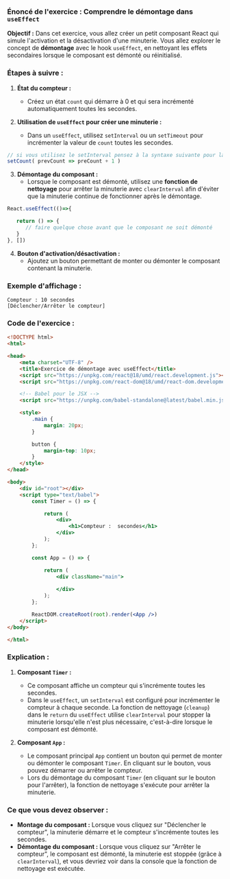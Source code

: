 ### Énoncé de l'exercice : Comprendre le démontage dans `useEffect`

**Objectif :**
Dans cet exercice, vous allez créer un petit composant React qui simule l'activation et la désactivation d'une minuterie. Vous allez explorer le concept de **démontage** avec le hook `useEffect`, en nettoyant les effets secondaires lorsque le composant est démonté ou réinitialisé.

### Étapes à suivre :

1. **État du compteur :**
   - Créez un état `count` qui démarre à 0 et qui sera incrémenté automatiquement toutes les secondes.

2. **Utilisation de `useEffect` pour créer une minuterie :**
   - Dans un `useEffect`, utilisez `setInterval` ou un `setTimeout` pour incrémenter la valeur de `count` toutes les secondes.

```js
// si vous utilisez le setInterval pensez à la syntaxe suivante pour la fonction de mise à jour du state
setCount( prevCount => preCount + 1 )
```

3. **Démontage du composant :**
   - Lorsque le composant est démonté, utilisez une **fonction de nettoyage** pour arrêter la minuterie avec `clearInterval` afin d'éviter que la minuterie continue de fonctionner après le démontage.

```js
React.useEffect(()=>{

   return () => {
      // faire quelque chose avant que le composant ne soit démonté
   }
}, [])
```

4. **Bouton d'activation/désactivation :**
   - Ajoutez un bouton permettant de monter ou démonter le composant contenant la minuterie.

### Exemple d'affichage :
```
Compteur : 10 secondes
[Déclencher/Arrêter le compteur]
```

### Code de l'exercice :

```html
<!DOCTYPE html>
<html>

<head>
    <meta charset="UTF-8" />
    <title>Exercice de démontage avec useEffect</title>
    <script src="https://unpkg.com/react@18/umd/react.development.js"></script>
    <script src="https://unpkg.com/react-dom@18/umd/react-dom.development.js"></script>

    <!-- Babel pour le JSX -->
    <script src="https://unpkg.com/babel-standalone@latest/babel.min.js"></script>

    <style>
        .main {
            margin: 20px;
        }

        button {
            margin-top: 10px;
        }
    </style>
</head>

<body>
    <div id="root"></div>
    <script type="text/babel">
        const Timer = () => {

            return (
                <div>
                    <h1>Compteur :  secondes</h1>
                </div>
            );
        };

        const App = () => {

            return (
                <div className="main">
                
                </div>
            );
        };

        ReactDOM.createRoot(root).render(<App />)
    </script>
</body>

</html>
```

### Explication :

1. **Composant `Timer` :**
   - Ce composant affiche un compteur qui s'incrémente toutes les secondes.
   - Dans le `useEffect`, un `setInterval` est configuré pour incrémenter le compteur à chaque seconde. La fonction de nettoyage (`cleanup`) dans le `return` du `useEffect` utilise `clearInterval` pour stopper la minuterie lorsqu'elle n'est plus nécessaire, c'est-à-dire lorsque le composant est démonté.

2. **Composant `App` :**
   - Le composant principal `App` contient un bouton qui permet de monter ou démonter le composant `Timer`. En cliquant sur le bouton, vous pouvez démarrer ou arrêter le compteur.
   - Lors du démontage du composant `Timer` (en cliquant sur le bouton pour l'arrêter), la fonction de nettoyage s'exécute pour arrêter la minuterie.

### Ce que vous devez observer :
- **Montage du composant :** Lorsque vous cliquez sur "Déclencher le compteur", la minuterie démarre et le compteur s'incrémente toutes les secondes.
- **Démontage du composant :** Lorsque vous cliquez sur "Arrêter le compteur", le composant est démonté, la minuterie est stoppée (grâce à `clearInterval`), et vous devriez voir dans la console que la fonction de nettoyage est exécutée.
